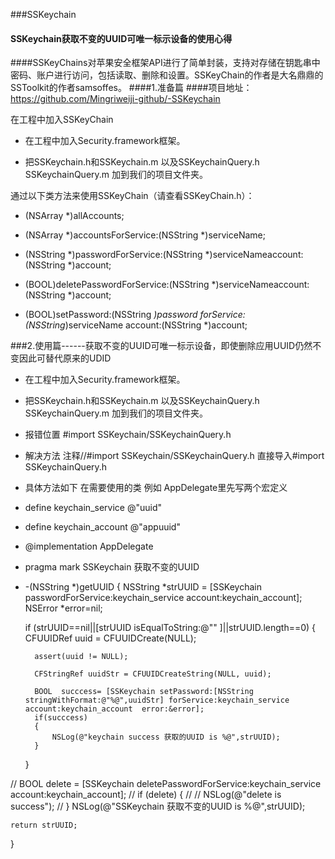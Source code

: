 ###SSKeychain
#### SSKeychain获取不变的UUID可唯一标示设备的使用心得
####SSKeyChains对苹果安全框架API进行了简单封装，支持对存储在钥匙串中密码、账户进行访问，包括读取、删除和设置。SSKeyChain的作者是大名鼎鼎的SSToolkit的作者samsoffes。
####1.准备篇
####项目地址：https://github.com/Mingriweiji-github/-SSKeychain

在工程中加入SSKeyChain

- 在工程中加入Security.framework框架。

- 把SSKeychain.h和SSKeychain.m 以及SSKeychainQuery.h SSKeychainQuery.m 加到我们的项目文件夹。

通过以下类方法来使用SSKeyChain（请查看SSKeyChain.h）：

+ (NSArray *)allAccounts;

+ (NSArray *)accountsForService:(NSString *)serviceName;

+ (NSString *)passwordForService:(NSString *)serviceNameaccount:(NSString *)account;

+ (BOOL)deletePasswordForService:(NSString *)serviceNameaccount:(NSString *)account;

+ (BOOL)setPassword:(NSString *)password forService:(NSString*)serviceName account:(NSString *)account;

###2.使用篇------获取不变的UUID可唯一标示设备，即使删除应用UUID仍然不变因此可替代原来的UDID
- 在工程中加入Security.framework框架。

- 把SSKeychain.h和SSKeychain.m 以及SSKeychainQuery.h SSKeychainQuery.m 加到我们的项目文件夹。
- 报错位置  #import SSKeychain/SSKeychainQuery.h

- 解决方法
注释//#import SSKeychain/SSKeychainQuery.h
直接导入#import SSKeychainQuery.h

- 具体方法如下 在需要使用的类 例如 AppDelegate里先写两个宏定义

- define keychain_service @"uuid"

- define keychain_account @"appuuid"

- @implementation AppDelegate

-  pragma mark SSKeychain 获取不变的UUID

- -(NSString *)getUUID
{
    NSString *strUUID = [SSKeychain passwordForService:keychain_service account:keychain_account];
    NSError *error=nil;

    if (strUUID==nil||[strUUID isEqualToString:@"" ]||strUUID.length==0)
    {
        CFUUIDRef uuid = CFUUIDCreate(NULL);

        assert(uuid != NULL);

        CFStringRef uuidStr = CFUUIDCreateString(NULL, uuid);

        BOOL  succcess= [SSKeychain setPassword:[NSString stringWithFormat:@"%@",uuidStr] forService:keychain_service account:keychain_account  error:&error];
        if(succcess)
        {
            NSLog(@"keychain success 获取的UUID is %@",strUUID);
        }
    }

//    BOOL delete = [SSKeychain deletePasswordForService:keychain_service account:keychain_account];
//    if (delete) {
//
//        NSLog(@"delete is success");
//    }
    NSLog(@"SSKeychain 获取不变的UUID is %@",strUUID);

    return strUUID;
}
